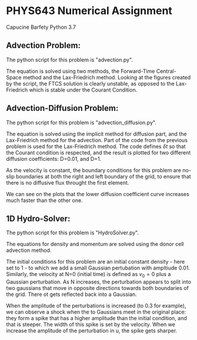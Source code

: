 # PHYS643 Numerical Assignment
Capucine Barfety
Python 3.7

## Advection Problem:
The python script for this problem is "advection.py". 

The equation is solved using two methods, the Forward-Time Central-Space method and the Lax-Friedrich method. Looking at the figures created by the script, the FTCS solution is clearly unstable, as opposed to the Lax-Friedrich which is stable under the Courant Condition.



## Advection-Diffusion Problem:
The python script for this problem is "advection_diffusion.py".

The equation is solved using the implicit method for diffusion part, and the Lax-Friedrich method for the advection. Part of the code from the previous problem is used for the Lax-Friedrich method. The code defines $\delta t$ so that the Courant condition is respected, and the result is plotted for two different diffusion coefficients: D=0.01, and D=1.

As the velocity is constant, the boundary conditions for this problem are no-slip boundaries at both the right and left boundary of the grid, to ensure that there is no diffusive flux throught the first element.

We can see on the plots that the lower diffusion coefficient curve increases much faster than the other one. 


## 1D Hydro-Solver:
The python script for this problem is "HydroSolver.py".

The equations for density and momentum are solved using the donor cell advection method. 

The initial conditions for this problem are an initial constant density -  here set to 1 - to which we add a small Gaussian pertubation with ampltiude 0.01. Similarly, the velocity at N=0 (initial time) is defined as $v_0 = 0$ plus a Gaussian perturbation. As N increases, the perturbation appears to split into two gaussians that move in opposite directions towards both boundaries of the grid. There ot gets reflected back into a Gaussian.

When the amplitude of the perturbations is increased (to 0.3 for example), we can observe a shock when the to Gaussians meet in the original place: they form a spike that has a higher amplitude than the initial condition, and that is steeper. The width of this spike is set by the velocity. When we increase the amplitude of the perturbation in u, the spike gets sharper.
 

